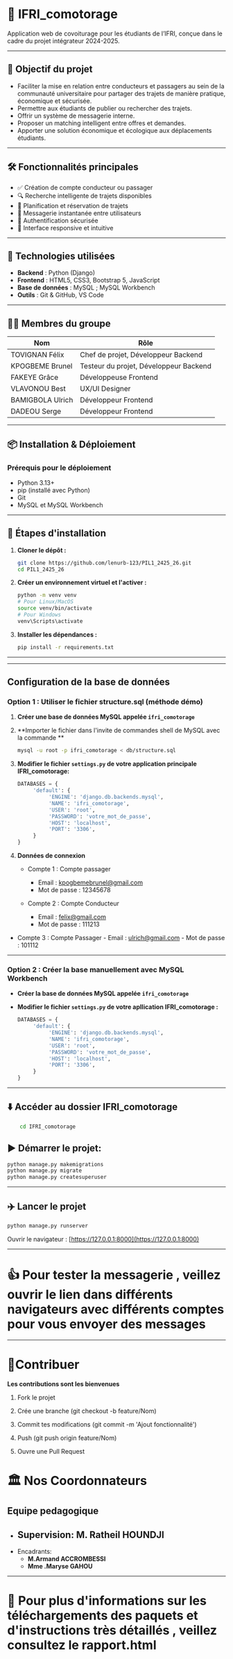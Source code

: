 # 🚗 IFRI_comotorage

Application web de covoiturage pour les étudiants de l’IFRI, conçue dans le cadre du projet intégrateur 2024-2025.

---

## 📌 Objectif du projet

- Faciliter la mise en relation entre conducteurs et passagers au sein de la communauté universitaire pour partager des trajets de manière pratique, économique et sécurisée.
- Permettre aux étudiants de publier ou rechercher des trajets.
- Offrir un système de messagerie interne.
- Proposer un matching intelligent entre offres et demandes.
- Apporter une solution économique et écologique aux déplacements étudiants.

---

## 🛠️ Fonctionnalités principales

- ✅ Création de compte conducteur ou passager
- 🔍 Recherche intelligente de trajets disponibles
- 📅 Planification et réservation de trajets
- 💬 Messagerie instantanée entre utilisateurs
- 🔐 Authentification sécurisée
- 🧭 Interface responsive et intuitive

---

## 🧪 Technologies utilisées

- **Backend** : Python (Django) 
- **Frontend** : HTML5, CSS3, Bootstrap 5, JavaScript
- **Base de données** : MySQL ; MySQL Workbench
- **Outils** : Git & GitHub, VS Code

---

## 🧑‍💻 Membres du groupe

| Nom | Rôle |
|-----|------|
| TOVIGNAN Félix | Chef de projet, Développeur Backend |
| KPOGBEME Brunel | Testeur du projet, Développeur Backend |
| FAKEYE Grâce | Développeuse Frontend |
| VLAVONOU Best | UX/UI Designer |
| BAMIGBOLA Ulrich | Développeur Frontend |
| DADEOU Serge | Développeur Frontend |

---

## 📦 Installation & Déploiement

### Prérequis pour le déploiement

- Python 3.13+
- pip (installé avec Python)
- Git
- MySQL et MySQL Workbench

---

## :book: Étapes d'installation

1. **Cloner le dépôt :**

    ```bash
    git clone https://github.com/lenurb-123/PIL1_2425_26.git
    cd PIL1_2425_26
    ```

2. **Créer un environnement virtuel et l'activer :**

    ```bash
    python -m venv venv
    # Pour Linux/MacOS
    source venv/bin/activate
    # Pour Windows
    venv\Scripts\activate
    ```

3. **Installer les dépendances :**

    ```bash
    pip install -r requirements.txt
    ```

---

___

## Configuration de la base de données 

### Option 1 : Utiliser le fichier structure.sql (méthode démo)

1. **Créer une base de données MySQL appelée `ifri_comotorage`**

2. **Importer le fichier dans l'invite de commandes shell de MySQL avec la commande **

    ```bash
    mysql -u root -p ifri_comotorage < db/structure.sql
    ```

3. **Modifier le fichier `settings.py`  de votre application principale IFRI_comotorage:**

    ```python
    DATABASES = {
         'default': {
              'ENGINE': 'django.db.backends.mysql',
              'NAME': 'ifri_comotorage',
              'USER': 'root',
              'PASSWORD': 'votre_mot_de_passe',
              'HOST': 'localhost',
              'PORT': '3306',
         }
    }
    ```

4. **Données de connexion**

     - Compte 1 : Compte passager 
        - Email : kpogbemebrunel@gmail.com
        - Mot de passe : 12345678

    - Compte 2 : Compte Conducteur 
        - Email : felix@gmail.com
        - Mot de passe : 111213
    
  - Compte 3 : Compte Passager
        - Email : ulrich@gmail.com
        - Mot de passe : 101112

---

### Option 2 : Créer la base manuellement avec MySQL Workbench 

- **Créer la base de données MySQL appelée `ifri_comotorage`**

- **Modifier le fichier `settings.py`  de votre apllication IFRI_comotorage :**

    ```python
    DATABASES = {
         'default': {
              'ENGINE': 'django.db.backends.mysql',
              'NAME': 'ifri_comotorage',
              'USER': 'root',
              'PASSWORD': 'votre_mot_de_passe',
              'HOST': 'localhost',
              'PORT': '3306',
         }
    }
    ```

---


## :arrow_down: Accéder au dossier IFRI_comotorage

```bash
    cd IFRI_comotorage
```

## :arrow_forward: Démarrer le projet:

```bash
python manage.py makemigrations
python manage.py migrate
python manage.py createsuperuser
```

---

## :airplane: Lancer le projet 

```bash
python manage.py runserver
```


Ouvrir le navigateur : [https://127.0.0.1:8000](https://127.0.0.1:8000)




---

# :+1: Pour tester la messagerie , veillez ouvrir le lien dans différents navigateurs avec différents comptes pour vous envoyer des messages 

---

# :aerial_tramway:Contribuer 

**Les contributions sont les bienvenues**

1. Fork le projet

2. Crée une branche (git checkout -b feature/Nom)

3. Commit tes modifications (git commit -m 'Ajout fonctionnalité')

4. Push (git push origin feature/Nom)

5. Ouvre une Pull Request

# :classical_building: Nos Coordonnateurs 

## Equipe pedagogique

- Supervision: **M. Ratheil HOUNDJI**
  ---
- Encadrants:
    - **M.Armand ACCROMBESSI** 
    - **Mme .Maryse GAHOU**
  
---

# 💯 Pour plus d'informations sur les téléchargements des paquets et d'instructions très détaillés , veillez consultez le rapport.html 



